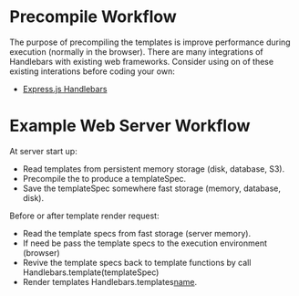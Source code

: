 # Precompile Workflow

The purpose of precompiling the templates is improve performance during execution (normally in the browser). There are many integrations of Handlebars with existing web frameworks. Consider using on of these existing interations before coding your own:

- [Express.js Handlebars](https://github.com/ericf/express-handlebars)

# Example Web Server Workflow

At server start up:
- Read templates from persistent memory storage (disk, database, S3).
- Precompile the to produce a templateSpec.
- Save the templateSpec somewhere fast storage (memory, database, disk).

Before or after template render request:
- Read the template specs from fast storage (server memory).
- If need be pass the template specs to the execution environment (browser)
- Revive the template specs back to template functions by call Handlebars.template(templateSpec)
- Render templates Handlebars.templates[name](data).


